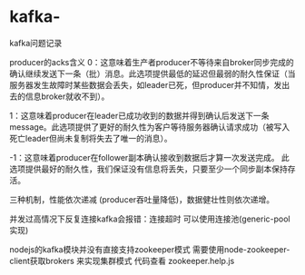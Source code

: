 # kafka-
kafka问题记录

producer的acks含义
0：这意味着生产者producer不等待来自broker同步完成的确认继续发送下一条（批）消息。此选项提供最低的延迟但最弱的耐久性保证（当服务器发生故障时某些数据会丢失，如leader已死，但producer并不知情，发出去的信息broker就收不到）。

1：这意味着producer在leader已成功收到的数据并得到确认后发送下一条message。此选项提供了更好的耐久性为客户等待服务器确认请求成功（被写入死亡leader但尚未复制将失去了唯一的消息）。

-1：这意味着producer在follower副本确认接收到数据后才算一次发送完成。 
此选项提供最好的耐久性，我们保证没有信息将丢失，只要至少一个同步副本保持存活。

三种机制，性能依次递减 (producer吞吐量降低)，数据健壮性则依次递增。

并发过高情况下反复连接kafka会报错：连接超时
可以使用连接池(generic-pool实现)


nodejs的kafka模块并没有直接支持zookeeper模式
需要使用node-zookeeper-client获取brokers 来实现集群模式
代码查看 zookeeper.help.js
